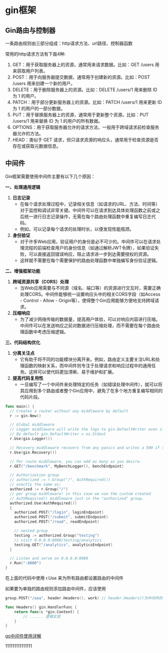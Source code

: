 # gin框架

## Gin路由与控制器

一条路由规则由三部分组成：http请求方法、url路径、控制器函数

常用的http请求方法有下面4种:

1. GET：用于获取服务器上的资源，通常用来请求数据。比如：GET /users 用来获取用户列表。
2. POST：用于向服务器提交数据，通常用于创建新的资源。比如：POST /users 用来创建一个新的用户。
3. DELETE：用于删除服务器上的资源。比如：DELETE /users/1 用来删除 ID 为 1 的用户。
4. PATCH：用于部分更新服务器上的资源。比如：PATCH /users/1 用来更新 ID 为 1 的用户的一部分数据。
5. PUT：用于替换服务器上的资源，通常用于更新整个资源。比如：PUT /users/1 用来替换 ID 为 1 的用户的所有数据。
6. OPTIONS：用于获取服务器允许的请求方法，一般用于跨域请求前检查服务器允许的方法。
7. HEAD：类似于 GET 请求，但只请求资源的响应头，通常用于检查资源是否存在或获取元数据信息。

## 中间件

Gin框架需要使用中间件主要有以下几个原因：

**一、处理通用逻辑**
1. **日志记录**
   - 在每个请求处理过程中，记录相关信息（如请求的URL、方法、时间等）对于监控和调试非常关键。中间件可以在请求到达具体处理函数之前或之后统一进行日志记录操作，无需在每个路由处理函数中重复编写日志代码。
   - 例如，可以记录每个请求的处理时长，以便发现性能瓶颈。
2. **身份验证**
   - 对于许多Web应用，验证用户的身份是必不可少的。中间件可以在请求处理流程的前端检查用户的身份信息（如通过解析JWT令牌），如果验证失败，可以直接返回错误响应，阻止请求进一步到达需要授权的资源。
   - 这样就不需要在每个需要保护的路由处理函数中单独编写身份验证逻辑。

**二、增强框架功能**
1. **跨域资源共享（CORS）处理**
   - 当Web应用需要与不同源（域名、端口等）的资源进行交互时，需要正确处理CORS。中间件能够统一设置响应头中的相关CORS字段（如Access - Control - Allow - Origin等），使得整个Gin应用能够方便地支持跨域请求。
2. **压缩响应**
   - 为了减少网络传输的数据量，提高用户体验，可以对响应内容进行压缩。中间件可以在发送响应之前对数据进行压缩处理，而不需要在每个路由处理函数中考虑压缩逻辑。

**三、代码结构优化**
1. **分离关注点**
   - 它有助于将不同的功能模块分离开来。例如，路由定义主要关注URL和处理函数的映射关系，而中间件则专注于处理请求和响应过程中的通用任务。这样可以使代码更加清晰、易于维护和扩展。
2. **提高代码复用性**
   - 一旦编写了一个中间件来处理特定的任务（如错误处理中间件），就可以将其应用到多个路由或者整个Gin应用中，避免了在多个地方重复编写相同的代码片段。

```go
func main() {
  // Creates a router without any middleware by default
  r := gin.New()

  // Global middleware
  // Logger middleware will write the logs to gin.DefaultWriter even if you set with GIN_MODE=release.这里的Logger是集成在gin框架中的日志组件
  // By default gin.DefaultWriter = os.Stdout
  r.Use(gin.Logger())

  // Recovery middleware recovers from any panics and writes a 500 if there was one.
  r.Use(gin.Recovery())

  // Per route middleware, you can add as many as you desire.
  r.GET("/benchmark", MyBenchLogger(), benchEndpoint)

  // Authorization group
  // authorized := r.Group("/", AuthRequired())
  // exactly the same as:
  authorized := r.Group("/")
  // per group middleware! in this case we use the custom created
  // AuthRequired() middleware just in the "authorized" group.
  authorized.Use(AuthRequired())
  {
    authorized.POST("/login", loginEndpoint)
    authorized.POST("/submit", submitEndpoint)
    authorized.POST("/read", readEndpoint)

    // nested group
    testing := authorized.Group("testing")
    // visit 0.0.0.0:8080/testing/analytics
    testing.GET("/analytics", analyticsEndpoint)
  }

  // Listen and serve on 0.0.0.0:8080
  r.Run(":8080")
}
```
在上面的代码中使用 r.Use 来为所有路由都设置路由的中间件

如果要为单独的路由规则添加路由中间件，应该使用

```go
group.POST("/aaa", header.Headers(), work) // header.Headers()为中间件的逻辑实现，work为路由规则对应的处理函数 

func Headers() gin.HandlerFunc {
    return func(c *gin.Context) {
        // ...... 逻辑实现 
    }
}
```

[go中间件使用详解](https://blog.csdn.net/weixin_46618592/article/details/125588199)



111111111111111